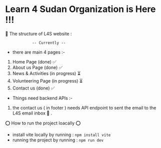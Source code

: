 # Learn 4 Sudan Organization is Here !!!

🔵 The structure of L4S website :

                -- Currently --

- there are main 4 pages :-

1. Home Page (done) ✅
2. About us Page (done) ✅
3. News & Activities (in progress) ⏳
4. Volunteering Page (in progress) ⏳
5. Contact us (done) ✅


- Things need backend APIs :-

1. the contact us ( in footer ) needs API endpoint to sent the email to the L4S email inbox 📧 .


⭕ How to run the project loacally ⭕
- install vite locally by running : `npm install vite`
- running the project by running : `npm run dev`